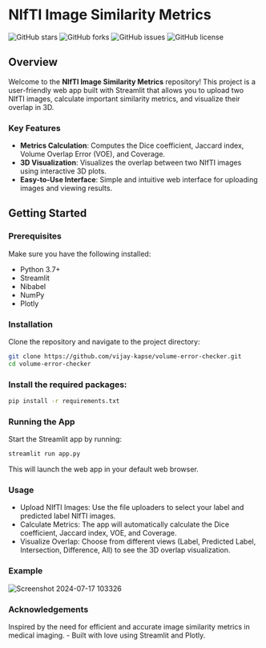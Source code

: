 # NIfTI Image Similarity Metrics

![GitHub stars](https://img.shields.io/github/stars/vijay-kapse/volume-error-checker?style=social)
![GitHub forks](https://img.shields.io/github/forks/vijay-kapse/volume-error-checker?style=social)
![GitHub issues](https://img.shields.io/github/issues/vijay-kapse/volume-error-checker)
![GitHub license](https://img.shields.io/github/license/vijay-kapse/volume-error-checker)

## Overview

Welcome to the **NIfTI Image Similarity Metrics** repository! This project is a user-friendly web app built with Streamlit that allows you to upload two NIfTI images, calculate important similarity metrics, and visualize their overlap in 3D.

### Key Features

- **Metrics Calculation**: Computes the Dice coefficient, Jaccard index, Volume Overlap Error (VOE), and Coverage.
- **3D Visualization**: Visualizes the overlap between two NIfTI images using interactive 3D plots.
- **Easy-to-Use Interface**: Simple and intuitive web interface for uploading images and viewing results.

## Getting Started

### Prerequisites

Make sure you have the following installed:

- Python 3.7+
- Streamlit
- Nibabel
- NumPy
- Plotly

### Installation

Clone the repository and navigate to the project directory:

```bash
git clone https://github.com/vijay-kapse/volume-error-checker.git
cd volume-error-checker
```


### Install the required packages:
```bash
pip install -r requirements.txt
```

### Running the App
Start the Streamlit app by running:
```bash
streamlit run app.py
```

This will launch the web app in your default web browser.

### Usage
- Upload NIfTI Images: Use the file uploaders to select your label and predicted label NIfTI images.
- Calculate Metrics: The app will automatically calculate the Dice coefficient, Jaccard index, VOE, and Coverage. 
- Visualize Overlap: Choose from different views (Label, Predicted Label, Intersection, Difference, All) to see the 3D overlap visualization.

### Example

![Screenshot 2024-07-17 103326](https://github.com/user-attachments/assets/6a1f4217-5126-4e57-a966-a95c66dc93e0)


### Acknowledgements
Inspired by the need for efficient and accurate image similarity metrics in medical imaging. - Built with love using Streamlit and Plotly.
